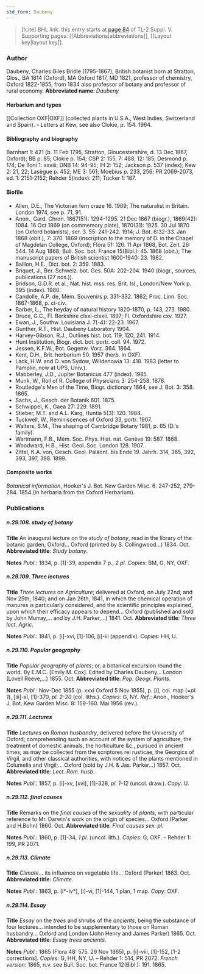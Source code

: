 ```yaml
---
std_form: Daubeny
---
```


> [!cite] BHL link: this entry starts at [page 84](https://www.biodiversitylibrary.org/page/33259130) of TL-2 Suppl. V.
> Supporting pages: [[Abbreviations|abbreviations]], [[Layout key|layout key]].

### Author

Daubeny, Charles Giles Bridle (1795-1867), British botanist born at Stratton, Glos., BA 1814 (Oxford), MA Oxford 1817, MD 1821, professor of chemistry, Oxford 1822-1855, from 1834 also professor of botany and professor of rural economy. 
**Abbreviated name**: *Daubeny*

#### Herbarium and types

[[Collection OXF|OXF]] (collected plants in U.S.A., West Indies, Switzerland and Spain). – Letters at Kew, see also Clokie, p. 154. 1964.

#### Bibliography and biography

Barnhart 1: 421 (b. 11 Feb 1795, Stratton, Gloucestershire, d. 13 Dec 1867, Oxford); BB p. 85; Clokie p. 154; CSP 2: 155, 7: 488, 12: 185; Desmond p. 174; De Toni 1: xxviii; DNB 14: 94-95; IH 2: 152; Jackson p. 537 (index); Kew 2: 21, 22; Lasègue p. 452; ME 3: 561; Moebius p. 233, 256; PR 2069-2073, ed. 1: 2151-2152; Rehder 5(index): 211; Tucker 1: 187.

#### Biofile

- Allen, D.E., The Victorian fern craze 16. 1969; The naturalist in Britain. London 1974, see p. 71, 91.
- Anon., Gard. Chron. 1867(51): 1294-1295. 21 Dec 1867 (biogr.), 1869(42): 1084. 16 Oct 1869 (on commemory plate), 1870(31): 1925. 30 Jul 1870 (on Oxford botanists), ser. 3. 55: 241-242. 1914; J. Bot. 6:32-33. Jan 1868 (obit.), 7: 370. 1869 (inscription to the memory of D. in the Chapel of Magdelan College, Oxford); Flora 51: 126. 11 Apr 1868, Bot. Zeit. 26: 544. 14 Aug 1868; Bull. Soc. bot. France 15(Bibl.): 45. 1868 (obit.); The manuscript papers of British scientist 1600-1940: 23. 1982.
- Baillon, H.E., Dict. bot. 2: 359. 1883.
- Briquet, J., Ber. Schweiz. bot. Ges. 50A: 202-204. 1940 (biogr., sources, publications (27 nos.)).
- Bridson, G.D.R. et al., Nat. hist. mss. res. Brit. Isl., London/New York p. 395 (index). 1980.
- Candolle, A.P. de, Mém. Souvenirs p. 331-332. 1862; Proc. Linn. Soc. 1867-1868, p. ci-civ.
- Barber, L., The heyday of natural history 1820-1870, p. 143, 273. 1980.
- Druce, G.C., Fl. Berkshire clxxi-clxxii. 1897; Fl. Oxfordshire cxv. 1927.
- Ewan, J., Southw. Louisiana J. 7(-4): 22-23. 1967.
- Gunther, R.T., Hist. Daubeny Laboratory 1904.
- Harvey-Gibson, R.J., Outlines hist. bot. 119, 120, 241. 1914.
- Hunt Institution, Biogr. dict. bot. portr. coll. 94. 1972.
- Jessen, K.F.W., Bot. Gegenw. Vorz. 364. 1864.
- Kent, D.H., Brit. herbarium 50. 1957 (herb. in OXF).
- Lack, H.W. and O. von Sydow, Willdenowia 13: 418. 1983 (letter to Pamplin, now at UPS, Univ.).
- Mabberley, J.D., Jupiter Botanicus 477 (index). 1985.
- Munk, W., Roll of R. College of Physicians 3: 254-258. 1878.
- Routledge's Men of the Time, Biogr. dictionary 1864, see J. Bot. 3: 358. 1865.
- Sachs, J., Gesch. der Botanik 601. 1875.
- Schwippel, K., Gaea 27: 229. 1891.
- Stieber, M.T. and A.L. Karg, Huntia 5(3): 120. 1984.
- Tuckwell, W., Reminiscences of Oxford 33, portr. 1907.
- Walters, S.M., The shaping of Cambridge Botany 1981, p. 65 (D.'s family).
- Wartmann, F.B., Mém. Soc. Phys. Hist. nat. Genève 19: 587. 1868.
- Woodward, H.B., Hist. Geol. Soc. London 128. 1907.
- Zittel, K.A. von, Gesch. Geol. Paläont. bis Ende 19. Jahrh. 314, 385, 392, 393, 397, 398. 1899.

#### Composite works

*Botanical information*, Hooker's J. Bot. Kew Garden Misc. 6: 247-252, 279-284. 1854 (in herbaria from the Oxford Herbarium).

### Publications

##### n.29.108. study of botany

**Title**
An inaugural lecture on the *study of botany*, read in the library of the botanic garden, Oxford... Oxford (printed by S. Collingwood...) 1834. Oct.
**Abbreviated title**: *Study botany*.

**Notes**
*Publ*.: 1834, p. \[1\]-39, appendix 7 p., *2 pl. Copies*: BM, G, NY, OXF.

##### n.29.109. Three lectures

**Title**
*Three lectures* on *Agriculture*; delivered at Oxford, on July 22nd, and Nov 25th, 1840; and on Jan 26th, 1841, in which the chemical operation of manures is particularly considered, and the scientific principles explained, upon which their efficacy appears to depend... Oxford (published and sold by John Murray,... and by J.H. Parker,...) 1841. Oct.
**Abbreviated title**: *Three lect. Agric.*

**Notes**
*Publ*.: 1841, p. \[i\]-xvi, \[1\]-106, \[i\]-iii (appendix). *Copies*: HH, U.

##### n.29.110. Popular geography

**Title**
*Popular geography* of *plants*; or, a botanical excursion round the world. By E.M.C. \[Emily M. Cox\]. Edited by Charles Daubeny... London (Lovell Reeve,...) 1855. Oct.
**Abbreviated title**: *Pop. Geogr. Plants*.

**Notes**
*Publ*.: Nov-Dec 1855 (p. xxxi Oxford 5 Nov 1855), p. \[i\], col. map (=*pl. 1*), \[iii\]-xl, \[1\]-370, *pl. 2-20* (col. liths.). *Copies*: G, NY.
*Ref*.: Anon., Hooker's J. Bot. Kew Garden Misc. 8: 159-160. Mai 1956 (rev.).

##### n.29.111. Lectures

**Title**
*Lectures* on *Roman husbandry*, delivered before the University of Oxford; comprehending such an account of the system of agriculture, the treatment of domestic animals, the horticulture &c., pursued in ancient times, as may be collected from the scriptores rei rusticae, the Georgics of Virgil, and other classical authorities, with notices of the plants mentioned in Columella and Virgil;... Oxford (sold by J.H. & Jas. Parker...) 1857. Oct.
**Abbreviated title**: *Lect. Rom. husb.*

**Notes**
*Publ*.: 1857, p. \[i\]-xv, \[xvi\], \[1\]-328, *pl. 1-12* (uncol. draw.). *Copy*: U.

##### n.29.112. final causes

**Title**
Remarks on the *final causes* of the *sexuality* of *plants*, with particular reference to Mr. Darwin's work on the origin of species... Oxford (Parker and H.Bohn) 1860. Oct.
**Abbreviated title**: *Final causes sex. pl.*

**Notes**
*Publ*.: 1860, p. \[1\]-34, *1 pl*. (uncol. lith.). *Copies*: G, OXF. – Rehder 1: 199, PR 2071.

##### n.29.113. Climate

**Title**
*Climate*... its influence on vegetable life... Oxford (Parker) 1863. Oct.
**Abbreviated title**: *Climate*.

**Notes**
*Publ*.: 1863, p. \[i\*-iv\*\], \[i\]-vi, \[1\]-144, 1 plan, 1 map. *Copy*: OXF.

##### n.29.114. Essay

**Title**
*Essay* on the *trees* and shrubs of the *ancients*, being the substance of four lectures... intended to be supplementary to those on Roman husbandry... Oxford and London (John Henry and James Parker) 1865. Oct.
**Abbreviated title**: *Essay trees ancients*.

**Notes**
*Publ*.: 1865 (Flora 48: 575. 29 Nov 1865), p. \[i\]-viii, \[1\]-152, \[1-2 corrections\]. *Copies*: G, HH, NY, U. – Rehder 1: 514, PR 2072.
*French version*: 1865, n.v. see Bull. Soc. bot. France 12(Bibl.): 191. 1865.

